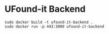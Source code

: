 # UFound-it Backend

```
sudo docker build -t ufound-it-backend .
sudo docker run -p 443:3000 ufound-it-backend
```
